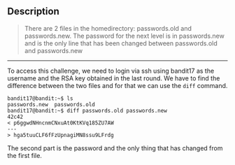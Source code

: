 ## Description

> There are 2 files in the homedirectory: passwords.old and passwords.new. The password for the next level is in passwords.new and is the only line that has been changed between passwords.old and passwords.new
---

To access this challenge, we need to login via ssh using bandit17 as the username and the RSA key obtained in the last round. We have to find the difference between the two files and for that we can use the `diff` command.

```
bandit17@bandit:~$ ls
passwords.new  passwords.old
bandit17@bandit:~$ diff passwords.old passwords.new
42c42
< p6ggwdNHncnmCNxuAt0KtKVq185ZU7AW
---
> hga5tuuCLF6fFzUpnagiMN8ssu9LFrdg
```
The second part is the password and the only thing that has changed from the first file.
